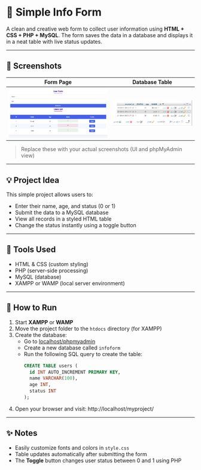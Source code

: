# 📝 Simple Info Form

A clean and creative web form to collect user information using **HTML + CSS + PHP + MySQL**. The form saves the data in a database and displays it in a neat table with live status updates.

---

## 📸 Screenshots

| Form Page | Database Table |
|-----------|----------------|
| ![Form](screenshot1.png) | ![Database](screenshot2.png) |

> Replace these with your actual screenshots (UI and phpMyAdmin view)

---

## 💡 Project Idea

This simple project allows users to:

- Enter their name, age, and status (0 or 1)
- Submit the data to a MySQL database
- View all records in a styled HTML table
- Change the status instantly using a toggle button

---

## 🧰 Tools Used

- HTML & CSS (custom styling)
- PHP (server-side processing)
- MySQL (database)
- XAMPP or WAMP (local server environment)

---

## 🚀 How to Run

1. Start **XAMPP** or **WAMP**
2. Move the project folder to the `htdocs` directory (for XAMPP)
3. Create the database:
   - Go to [localhost/phpmyadmin](http://localhost/phpmyadmin)
   - Create a new database called `infoform`
   - Run the following SQL query to create the table:
     ```sql
     CREATE TABLE users (
       id INT AUTO_INCREMENT PRIMARY KEY,
       name VARCHAR(100),
       age INT,
       status INT
     );
     ```
4. Open your browser and visit:
http://localhost/myproject/

---

## ✨ Notes

- Easily customize fonts and colors in `style.css`
- Table updates automatically after submitting the form
- The **Toggle** button changes user status between 0 and 1 using PHP

